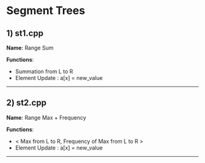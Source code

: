 # Segment Trees

## 1) st1.cpp 

**Name**: Range Sum

**Functions**:

 - Summation from L to R
 - Element Update : a[x] = new_value
---

## 2) st2.cpp 

**Name**: Range Max + Frequency

**Functions**:

 - < Max from L to R, Frequency of Max from L to R >
 - Element Update : a[x] = new_value
---
